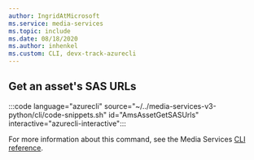 ```yaml
---
author: IngridAtMicrosoft
ms.service: media-services 
ms.topic: include
ms.date: 08/18/2020
ms.author: inhenkel
ms.custom: CLI, devx-track-azurecli
---
```


<!--Get an asset's SAS URLs CLI-->

## Get an asset's SAS URLs

:::code language="azurecli" source="~/../media-services-v3-python/cli/code-snippets.sh" id="AmsAssetGetSASUrls" interactive="azurecli-interactive":::

For more information about this command, see the Media Services [CLI reference](/cli/azure/ams/asset?view=azure-cli-latest#az-ams-asset-get-sas-urls).
